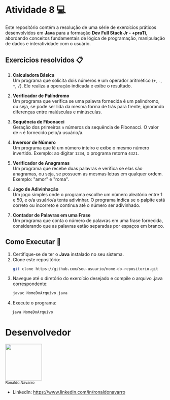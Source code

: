 # Atividade 8 💻

Este repositório contém a resolução de uma série de exercícios práticos desenvolvidos em **Java** para a formação **Dev Full Stack Jr - +praTi**, abordando conceitos fundamentais de lógica de programação, manipulação de dados e interatividade com o usuário.

## Exercícios resolvidos 📋

1. **Calculadora Básica**  
   Um programa que solicita dois números e um operador aritmético (`+`, `-`, `*`, `/`). Ele realiza a operação indicada e exibe o resultado.

2. **Verificador de Palíndromo**  
   Um programa que verifica se uma palavra fornecida é um palíndromo, ou seja, se pode ser lida da mesma forma de trás para frente, ignorando diferenças entre maiúsculas e minúsculas.

3. **Sequência de Fibonacci**  
   Geração dos primeiros `n` números da sequência de Fibonacci. O valor de `n` é fornecido pelo/a usuário/a.

4. **Inversor de Número**  
   Um programa que lê um número inteiro e exibe o mesmo número invertido. Exemplo: ao digitar `1234`, o programa retorna `4321`.

5. **Verificador de Anagramas**  
   Um programa que recebe duas palavras e verifica se elas são anagramas, ou seja, se possuem as mesmas letras em qualquer ordem. Exemplo: "amor" e "roma".

6. **Jogo de Adivinhação**  
   Um jogo simples onde o programa escolhe um número aleatório entre 1 e 50, e o/a usuário/a tenta adivinhar. O programa indica se o palpite está correto ou incorreto e continua até o número ser adivinhado.

7. **Contador de Palavras em uma Frase**  
   Um programa que conta o número de palavras em uma frase fornecida, considerando que as palavras estão separadas por espaços em branco.

## Como Executar 🚀

1. Certifique-se de ter o **Java** instalado no seu sistema.
2. Clone este repositório:
   ```bash
   git clone https://github.com/seu-usuario/nome-do-repositorio.git
3. Navegue até o diretório do exercício desejado e compile o arquivo .java correspondente:
    ```bash
    javac NomeDoArquivo.java
   
4. Execute o programa:
 ```bash
    java NomeDoArquivo
 ```

# Desenvolvedor

[<img loading="lazy" src="https://avatars.githubusercontent.com/u/134724019?v=4" width=115><br><sub>Ronaldo Navarro</sub>](https://github.com/ronaldosnavarro)
- LinkedIn: https://www.linkedin.com/in/ronaldonavarro